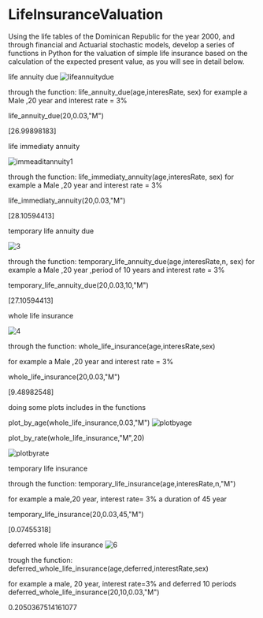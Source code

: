# LifeInsuranceValuation

Using the life tables of the Dominican Republic for the year 2000, and through financial and Actuarial stochastic models, develop a series of functions in Python for the valuation of simple life insurance based on the calculation of the expected present value, as you will see in detail below.

life annuity due
![lifeannuitydue](https://user-images.githubusercontent.com/59314598/195382812-a555066f-e20b-4903-bf39-90b511c89923.jpg)
 
through the function: life_annuity_due(age,interesRate, sex)
for example a Male ,20 year and interest rate = 3%

life_annuity_due(20,0.03,"M")

[26.99898183]

life immediaty annuity

![immeaditannuity1](https://user-images.githubusercontent.com/59314598/195383950-86799c0f-884d-49af-8e7a-519995c62410.jpg)

through the function: life_immediaty_annuity(age,interesRate, sex)
for example a Male ,20 year and interest rate = 3%

life_immediaty_annuity(20,0.03,"M")

[28.10594413]

temporary life annuity due

![3](https://user-images.githubusercontent.com/59314598/195385635-63a3dff7-6217-4a87-949d-1cd69d7e923e.jpg)

through the function: temporary_life_annuity_due(age,interesRate,n, sex)
for example a Male ,20 year ,period of 10 years and interest rate = 3%

temporary_life_annuity_due(20,0.03,10,"M")

[27.10594413]

whole life insurance

![4](https://user-images.githubusercontent.com/59314598/195386734-5dddcb93-5b0a-459c-9f74-998b193ba920.png)

through the function: whole_life_insurance(age,interesRate,sex)

for example a Male ,20 year and interest rate = 3%

whole_life_insurance(20,0.03,"M")

[9.48982548]

doing some plots includes in the functions 

plot_by_age(whole_life_insurance,0.03,"M")
![plotbyage](https://user-images.githubusercontent.com/59314598/195387376-019333c4-e147-49a7-bb5b-964135daf17c.jpg)

plot_by_rate(whole_life_insurance,"M",20)


![plotbyrate](https://user-images.githubusercontent.com/59314598/195387408-b3d7e464-1890-4b3c-943f-212f665199ea.jpg)

temporary life insurance

through the function: temporary_life_insurance(age,interesRate,n,"M")

for example a male,20 year, interest rate= 3%  a duration of 45 year

temporary_life_insurance(20,0.03,45,"M")

[0.07455318]

deferred whole life insurance
![6](https://user-images.githubusercontent.com/59314598/195390405-14fa15a6-6224-47e7-a1e7-b7988b5eea10.jpg)

trough the function: deferred_whole_life_insurance(age,deferred,interestRate,sex)

for example a male, 20 year, interest rate=3% and deferred 10 periods
deferred_whole_life_insurance(20,10,0.03,"M")

0.2050367514161077
